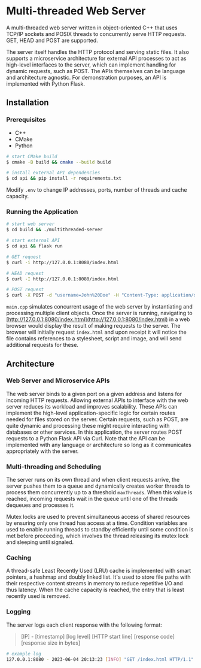# Multi-threaded Web Server

A multi-threaded web server written in object-oriented C++ that uses TCP/IP sockets and POSIX threads to concurrently serve HTTP requests. GET, HEAD and POST are supported.

The server itself handles the HTTP protocol and serving static files. It also supports a microservice architecture for external API processes to act as high-level interfaces to the server, which can implement handling for dynamic requests, such as POST. The APIs themselves can be language and architecture agnostic. For demonstration purposes, an API is implemented with Python Flask.

## Installation

### Prerequisites

- C++
- CMake
- Python

```bash
# start CMake build
$ cmake -B build && cmake --build build

# install external API dependencies
$ cd api && pip install -r requirements.txt
```

Modify ```.env``` to change IP addresses, ports, number of threads and cache capacity.

### Running the Application

```bash
# start web server
$ cd build && ./multithreaded-server

# start external API
$ cd api && flask run
```

```bash
# GET request
$ curl -i http://127.0.0.1:8080/index.html

# HEAD request
$ curl -I http://127.0.0.1:8080/index.html

# POST request
$ curl -X POST -d "username=John%20Doe" -H "Content-Type: application/x-www-form-urlencoded" -i http://127.0.0.1:8080/api/user
```

```main.cpp``` simulates concurrent usage of the web server by instantiating and processing multiple client objects. Once the server is running, navigating to [http://127.0.0.1:8080/index.html](http://127.0.0.1:8080/index.html) in a web browser would display the result of making requests to the server. The browser will initially request ```index.html``` and upon receipt it will notice the file contains references to a stylesheet, script and image, and will send additional requests for these.

## Architecture

### Web Server and Microservice APIs

The web server binds to a given port on a given address and listens for incoming HTTP requests. Allowing external APIs to interface with the web server reduces its workload and improves scalability. These APIs can implement the high-level application-specific logic for certain routes needed for files stored on the server. Certain requests, such as POST, are quite dynamic and processing these might require interacting with databases or other services. In this application, the server routes POST requests to a Python Flask API via Curl. Note that the API can be implemented with any language or architecture so long as it communicates appropriately with the server.

### Multi-threading and Scheduling

The server runs on its own thread and when client requests arrive, the server pushes them to a queue and dynamically creates worker threads to process them concurrently up to a threshold ```maxThreads```. When this value is reached, incoming requests wait in the queue until one of the threads dequeues and processes it.

Mutex locks are used to prevent simultaneous access of shared resources by ensuring only one thread has access at a time. Condition variables are used to enable running threads to standby efficiently until some condition is met before proceeding, which involves the thread releasing its mutex lock and sleeping until signaled.

### Caching

A thread-safe Least Recently Used (LRU) cache is implemented with smart pointers, a hashmap and doubly linked list. It's used to store file paths with their respective content streams in memory to reduce repetitive I/O and thus latency. When the cache capacity is reached, the entry that is least recently used is removed.

### Logging

The server logs each client response with the following format:
> [IP] - [timestamp] [log level] [HTTP start line] [response code] [response size in bytes]

```bash
# example log
127.0.0.1:8080 - 2023-06-04 20:13:23 [INFO] "GET /index.html HTTP/1.1" 200 617
```